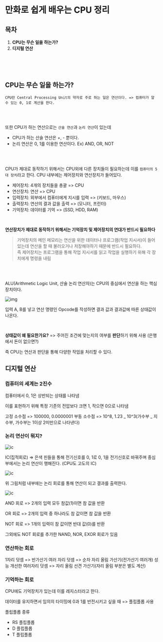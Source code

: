 # 만화로 쉽게 배우는 CPU 정리

## 목차

1. <b>CPU는 무슨 일을 하는가?</b>
2. <b>디지털 연산</b>

<br><br><br>

## CPU는 무슨 일을 하는가?

    CPU란 Central Processing Unit의 약자로 주로 하는 일은 연산이다. => 컴퓨터가 알 수 있는 0, 1로 계산을 한다.

<br><br>

또한 CPU가 하는 연산으로는 `산술 연산`과 `논리 연산`이 있는데

- CPU가 하는 산술 연산은 +, - 뿐이다.
- 논리 연산은 0, 1를 이용한 연산이다. Ex) AND, OR, NOT

<br><br>

CPU가 제대로 동작하기 위해서는 CPU외에 다른 장치들이 필요하는데 이를 `컴퓨터의 5대 장치`라고 한다.
CPU 내부에는 제어장치와 연산장치가 들어있다.

- 제어장치: 4개의 장치들을 총괄 => CPU
- 연산장치: 연산 => CPU
- 입력장치: 외부에서 컴퓨터에게 지시를 입력 => (키보드, 마우스)
- 출력장치: 연산의 결과 값을 출력 => (모니터, 프린터)
- 기억장치: 데이터를 기억 => (SSD, HDD, RAM)

<br>

**연산장치가 제대로 동작하기 위해서는 기억장치 및 제어장치의 연대가 반드시 필요하다**

> 기억장치의 메인 메모리는 연산을 위한 데이터나 프로그램(작업 지시서)이 들어있는데 연산을 할 때 불러오거나 저장해야하기 때문에 반드시 필요하다. <br>
> 즉 제어장치는 프로그램을 통해 작업 지시서를 읽고 작업을 실행하기 위해 각 장치에게 명령을 내림

<br><br>

ALU(Arithmetic Logic Unit, 산술 논리 연산자)는 CPU의 중심에서 연산을 하는 핵심 장치이다.

![img](https://upload.wikimedia.org/wikipedia/commons/0/0f/ALU_block.gif)

입력 A, B를 넣고 연산 명령인 Opcode를 작성하면 결과 값과 결과값에 따른 상태값이 나온다.

<br>

**상태값이 왜 필요한가요?** => 주어진 조건에 맞는지의 여부를 **판단**하기 위해 사용 (은행에서 돈이 없으면?)

즉 CPU는 연산과 판단을 통해 다양한 작업을 처리할 수 있다.

## 디지털 연산

### 컴퓨터의 세계는 2진수

컴퓨터에서 0, 1은 상반되는 상태를 나타냄

이를 표현하기 위해 특정 기준의 전압보다 크면 1, 작으면 0으로 나타냄

고정 소수점 => 100000, 0.0000001
부동 소수점 => 10^8, 1.23 _ 10^3(가수부 _ 지수부, 가수부는 1이상 2미만으로 나타낸다)

### 논리 연산이 뭐지?

![ic](https://mblogthumb-phinf.pstatic.net/20150415_211/roboholic84_1429029554982zpIky_PNG/C26-302.PNG?type=w2)

IC(집적회로) => 은색 핀들을 통해 전기신호를 0, 1로 0, 1을 전기신호로 바꿔주며 중심부에서는 논리 연산이 행해진다. (CPU도 고도의 IC)

![ic](https://t1.daumcdn.net/cfile/blog/2015811E4A3C70BA1B)

위 그림처럼 내부에는 논리 회로를 통해 연산이 되고 결과를 출력한다.

![ic](https://mblogthumb-phinf.pstatic.net/20110814_156/pusna25_1313265257110pQM3c_PNG/%B3%ED%B8%AE%B0%D4%C0%CC%C6%AE.PNG?type=w420)

AND 회로 => 2개의 입력 모두 참값(1)이면 참 값을 반환

OR 회로 => 2개의 입력 중 하나라도 참 값이면 참 값을 반환

NOT 회로 => 1개의 입력이 참 값이면 반대 값(0)를 반환

그외에도 NOT 회로를 추가한 NAND, NOR, EXOR 회로가 있음

### 연산하는 회로

1자리 덧셈 => 반가산기
여러 자리 덧셈 => 순차 자리 올림 가산기(전가산기 여러개)
성능 개선한 여러자리 덧셈 => 자리 올림 선견 가산기(자리 올림 부분은 별도 계산)

### 기억하는 회로

CPU에도 기억장치가 있는데 이를 레지스터라고 한다.

데이터를 유지하면서 임의의 타이밍에 0과 1를 반전시키고 싶을 때 => 플립플롭 사용

플립플롭 종류

- RS 플립플롭
- D 플립플롭
- T 플립플롭
